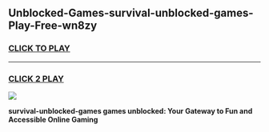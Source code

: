 
## Unblocked-Games-survival-unblocked-games-Play-Free-wn8zy
<h3>
<a href="https://premium76.site?title=survival-unblocked-games&ref=20M">CLICK TO PLAY</a></h3>
<hr>

<h3>
<a href="https://premium76.site?title=survival-unblocked-games&ref=20M">CLICK 2 PLAY</a>
  
</h3>

<a href="https://premium76.site?title=survival-unblocked-games&ref=19M"><img src="https://clearcache.store/games.png"></a>


**survival-unblocked-games games unblocked: Your Gateway to Fun and Accessible Online Gaming**
